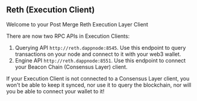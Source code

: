 ## Reth (Execution Client)

Welcome to your Post Merge Reth Execution Layer Client

There are now two RPC APIs in Execution Clients:

1. Querying API `http://reth.dappnode:8545`. Use this endpoint to query transactions on your node and connect to it with your web3 wallet.
2. Engine API `http://reth.dappnode:8551`. Use this endpoint to connect your Beacon Chain (Consensus Layer) client.

If your Execution Client is not connected to a Consensus Layer client, you won't be able to keep it synced, nor use it to query the blockchain, nor will you be able to connect your wallet to it!
